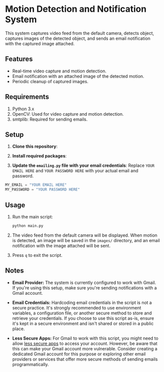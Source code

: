 # Motion Detection and Notification System

This system captures video feed from the default camera, detects object, captures images of the detected object, and sends an email notification with the captured image attached.

## Features
- Real-time video capture and motion detection.
- Email notification with an attached image of the detected motion.
- Periodic cleanup of captured images.

## Requirements

1. Python 3.x
2. OpenCV: Used for video capture and motion detection.
3. smtplib: Required for sending emails.

## Setup

1. **Clone this repository**:

2. **Install required packages**:

3. **Update the `emailing.py` file with your email credentials**:
Replace `YOUR EMAIL HERE` and `YOUR PASSWORD HERE` with your actual email and password.
```python
MY_EMAIL = "YOUR EMAIL HERE"
MY_PASSWORD = "YOUR PASSWORD HERE"
```

## Usage

1. Run the main script:
    ```bash
    python main.py
    ```

2. The video feed from the default camera will be displayed. When motion is detected, an image will be saved in the `images/` directory, and an email notification with the image attached will be sent.

3. Press `q` to exit the script.


## Notes

- **Email Provider:** The system is currently configured to work with Gmail. If you're using this setup, make sure you're sending notifications with a Gmail account.
  
- **Email Credentials:** Hardcoding email credentials in the script is not a secure practice. It's strongly recommended to use environment variables, a configuration file, or another secure method to store and retrieve your credentials. If you choose to use this script as-is, ensure it's kept in a secure environment and isn't shared or stored in a public place.

- **Less Secure Apps:** For Gmail to work with this script, you might need to allow [less secure apps](https://support.google.com/accounts/answer/185833?hl=en) to access your account. However, be aware that this can make your Gmail account more vulnerable. Consider creating a dedicated Gmail account for this purpose or exploring other email providers or services that offer more secure methods of sending emails programmatically.
